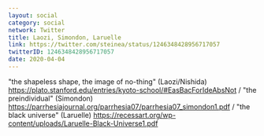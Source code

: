 ```yaml
---
layout: social
category: social
network: Twitter
title: Laozi, Simondon, Laruelle
link: https://twitter.com/steinea/status/1246348428956717057
twitterID: 1246348428956717057
date: 2020-04-04
---
```


"the shapeless shape, the image of no-thing" (Laozi/Nishida) <https://plato.stanford.edu/entries/kyoto-school/#EasBacForIdeAbsNot> / "the preindividual" (Simondon) <https://parrhesiajournal.org/parrhesia07/parrhesia07_simondon1.pdf> / "the black universe" (Laruelle) <https://recessart.org/wp-content/uploads/Laruelle-Black-Universe1.pdf>
